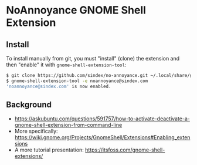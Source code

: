# NoAnnoyance GNOME Shell Extension

## Install

To install manually from git, you must "install" (clone) the extension and then "enable" it with `gnome-shell-extension-tool`:

```bash
$ git clone https://github.com/sindex/no-annoyance.git ~/.local/share/gnome-shell/extensions/noannoyance@sindex.com
$ gnome-shell-extension-tool -e noannoyance@sindex.com
'noannoyance@sindex.com' is now enabled.
```

## Background

* https://askubuntu.com/questions/591757/how-to-activate-deactivate-a-gnome-shell-extension-from-command-line
* More specifically: https://wiki.gnome.org/Projects/GnomeShell/Extensions#Enabling_extensions
* A more tutorial presentation: https://itsfoss.com/gnome-shell-extensions/

